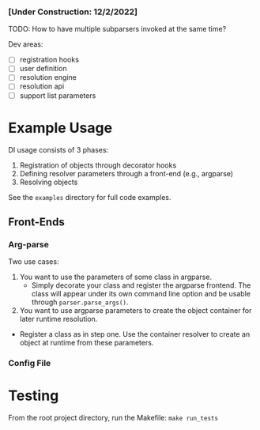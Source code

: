 ### [Under Construction: 12/2/2022]

TODO: How to have multiple subparsers invoked at the same time?

Dev areas:
- [ ] registration hooks
- [ ] user definition
- [ ] resolution engine
- [ ] resolution api
- [ ] support list parameters

# Example Usage

DI usage consists of 3 phases:
1. Registration of objects through decorator hooks
2. Defining resolver parameters through a front-end (e.g., argparse)
3. Resolving objects

See the `examples` directory for full code examples.

## Front-Ends
### Arg-parse
Two use cases:
1. You want to use the parameters of some class in argparse.
    * Simply decorate your class and register the argparse frontend. The class will appear under its own command line option and be usable through `parser.parse_args()`.
2. You want to use argparse parameters to create the object container for later runtime resolution.
* Register a class as in step one. Use the container resolver to create an object at runtime from these parameters.

### Config File

# Testing
From the root project directory, run the Makefile: `make run_tests`